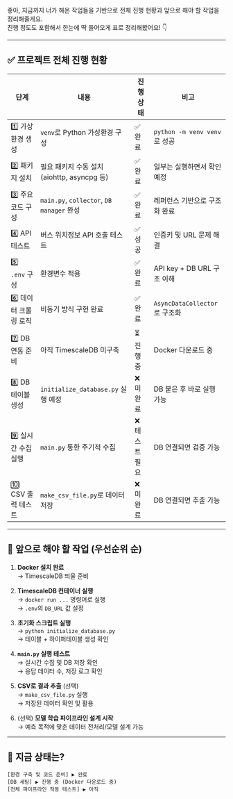 좋아, 지금까지 너가 해온 작업들을 기반으로 전체 진행 현황과 앞으로 해야 할 작업을 정리해줄게요.  
진행 정도도 포함해서 한눈에 딱 들어오게 표로 정리해봤어요! 👇

---

## ✅ 프로젝트 전체 진행 현황

| 단계 | 내용 | 진행 상태 | 비고 |
|------|------|-----------|------|
| 1️⃣ 가상환경 생성 | `venv`로 Python 가상환경 구성 | ✅ 완료 | `python -m venv venv`로 성공 |
| 2️⃣ 패키지 설치 | 필요 패키지 수동 설치 (aiohttp, asyncpg 등) | ✅ 완료 | 일부는 실행하면서 확인 예정 |
| 3️⃣ 주요 코드 구성 | `main.py`, `collector`, `DB manager` 완성 | ✅ 완료 | 레퍼런스 기반으로 구조화 완료 |
| 4️⃣ API 테스트 | 버스 위치정보 API 호출 테스트 | ✅ 성공 | 인증키 및 URL 문제 해결 |
| 5️⃣ `.env` 구성 | 환경변수 적용 | ✅ 완료 | API key + DB URL 구조 이해 |
| 6️⃣ 데이터 크롤링 로직 | 비동기 방식 구현 완료 | ✅ 완료 | `AsyncDataCollector`로 구조화 |
| 7️⃣ DB 연동 준비 | 아직 TimescaleDB 미구축 | ⏳ 진행 중 | Docker 다운로드 중 |
| 8️⃣ DB 테이블 생성 | `initialize_database.py` 실행 예정 | ❌ 미완료 | DB 붙은 후 바로 실행 가능 |
| 9️⃣ 실시간 수집 실행 | `main.py` 통한 주기적 수집 | ❌ 테스트 필요 | DB 연결되면 검증 가능 |
| 🔟 CSV 출력 테스트 | `make_csv_file.py`로 데이터 저장 | ❌ 미완료 | DB 연결되면 추출 가능 |

---

## 🧩 앞으로 해야 할 작업 (우선순위 순)

1. **Docker 설치 완료**  
   → TimescaleDB 띄울 준비

2. **TimescaleDB 컨테이너 실행**  
   → `docker run ...` 명령어로 실행  
   → `.env`의 `DB_URL` 값 설정

3. **초기화 스크립트 실행**  
   → `python initialize_database.py`  
   → 테이블 + 하이퍼테이블 생성 확인

4. **`main.py` 실행 테스트**  
   → 실시간 수집 및 DB 저장 확인  
   → 응답 데이터 수, 저장 로그 확인

5. **CSV로 결과 추출** (선택)  
   → `make_csv_file.py` 실행  
   → 저장된 데이터 확인 및 활용

6. (선택) **모델 학습 파이프라인 설계 시작**  
   → 예측 목적에 맞춘 데이터 전처리/모델 설계 가능

---

## 🧭 지금 상태는?

```text
[환경 구축 및 코드 준비] ▶️ 완료
[DB 세팅] ▶️ 진행 중 (Docker 다운로드 중)
[전체 파이프라인 작동 테스트] ▶️ 아직
```
